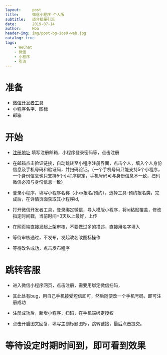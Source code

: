 ```yaml
---
layout:     post
title:      微信小程序-个人版
subtitle:   适合批量引流
date:       2019-07-14
author:     Hoa
header-img: img/post-bg-ios9-web.jpg
catalog: true
tags:
    - WeChat
    - 微信
    - 小程序
    - 引流
---
```

# 准备
- [微信开发者工具](https://developers.weixin.qq.com/miniprogram/dev/devtools/download.html) 
- 小程序名字、图标
- 邮箱

# 开始
- [注册地址](https://mp.weixin.qq.com/wxopen/waregister?action=step1&token=&lang=zh_CN)
填写注册邮箱，小程序登录密码等，点击注册

- 在邮箱点击验证链接，自动跳转至小程序注册界面，点击个人，填入个人身份信息及手机号码和验证码，并扫码验证。（一个手机号码只能支持5个小程序，一个身份信息也只支持5个小程序绑定，手机号码可与身份信息不一致，扫码微信必须与身份信息一致）

- 登录小程序，填写小程序名称（小xx报名/预约），选择工具-预约报名类，完成后，在详情页面获取其小程序id,

- 打开微信开发者工具，登录绑定微信，导入模版小程序，将id粘贴覆盖，修改指定时间戳，当前时间+3天以上最好，上传

- 在网页端直接发起上架审核，不要做过多的描述，直接用名字填入

- 等待审核通过，不发布，发起改名改图标操作

- 等待改名成功，点击发布程序

# 跳转客服
- 进入微信小程序网页，点击注册，需要用绑定微信扫码，

- 其此处有bug，用自己手机接受短信即可，然后随便改一个手机号码，即可注册成功

- 注册成功后，新增小程序，扫码，在手机端绑定授权

- 点击开启图文回复，填写主副标题图标，跳转链接，最后点击提交。

# 等待设定时期时间到，即可看到效果